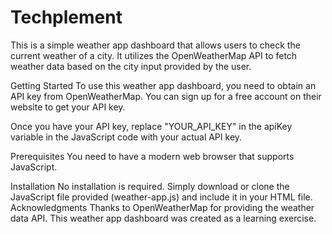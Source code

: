 # Techplement
This is a simple weather app dashboard that allows users to check the current weather of a city. It utilizes the OpenWeatherMap API to fetch weather data based on the city input provided by the user.

Getting Started
To use this weather app dashboard, you need to obtain an API key from OpenWeatherMap. You can sign up for a free account on their website to get your API key.

Once you have your API key, replace "YOUR_API_KEY" in the apiKey variable in the JavaScript code with your actual API key.

Prerequisites
You need to have a modern web browser that supports JavaScript.

Installation
No installation is required. Simply download or clone the JavaScript file provided (weather-app.js) and include it in your HTML file.
Acknowledgments
Thanks to OpenWeatherMap for providing the weather data API.
This weather app dashboard was created as a learning exercise.
